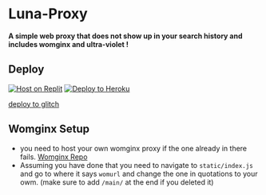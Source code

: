 # Luna-Proxy
<strong> A simple web proxy that does not show up in your search history and includes womginx and ultra-violet !</strong>
## <h2 id="Deploy">Deploy</h2>
<a href="https://replit.com/github/illusionTBA/Luna-proxy" rel="nofollow"><img src="https://raw.githubusercontent.com/BinBashBanana/deploy-buttons/master/buttons/remade/replit.svg" alt="Host on Replit" style="max-width: 100%;"></a>
<a href="https://heroku.com/deploy/?template=https://github.com/illusionTBA/Luna-Proxy" rel="nofollow"><img src="https://raw.githubusercontent.com/BinBashBanana/deploy-buttons/master/buttons/remade/heroku.svg" alt="Deploy to Heroku" style="max-width: 100%;"></a>

<a href="https://glitch.com/edit/#!/import/github.com/tucommenceapousser/Luna-Proxy" rel="nofollow">deploy to glitch</a>


## <h2 id="Womginx">Womginx Setup</h2>
- you need to host your own womginx proxy if the one already in there fails. [Womginx Repo](https://www.google.com)
- Assuming you have done that you need to navigate to `static/index.js` and go to where it says `womurl` and change the one in quotations to your owm. (make sure to add `/main/` at the end if you deleted it)
